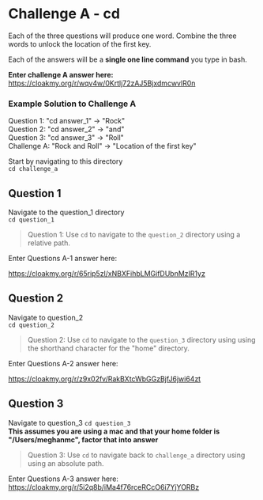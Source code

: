 # Challenge A - cd
Each of the three questions will produce one word. Combine the three words to unlock the location of the first key.   

Each of the answers will be a **single one line command** you type in bash.

**Enter challenge A answer here:**
https://cloakmy.org/r/wqv4w/0Krtlj72zAJ5BjxdmcwvlR0n

### Example Solution to Challenge A
Question 1: "cd answer_1" -> "Rock"  
Question 2: "cd answer_2" -> "and"  
Question 3: "cd answer_3" -> "Roll"  
Challenge A: "Rock and Roll" -> "Location of the first key"

Start by navigating to this directory  
`cd challenge_a`

## Question 1
Navigate to the question_1 directory  
`cd question_1`

> Question 1: Use `cd` to navigate to the `question_2` directory using a relative path.  

Enter Questions A-1 answer here:

https://cloakmy.org/r/65rip5zl/xNBXFihbLMGifDUbnMzIR1yz

## Question 2
Navigate to question_2  
`cd question_2`

> Question 2: Use `cd` to navigate to the `question_3` directory using using the shorthand character for the "home" directory.

Enter Questions A-2 answer here:

https://cloakmy.org/r/z9x02fv/RakBXtcWbGGzBjfJ6jwi64zt

## Question 3
Navigate to question_3
`cd question_3`  
**This assumes you are using a mac and that your home folder is "/Users/meghanmc", factor that into answer**

> Question 3: Use `cd` to navigate back to `challenge_a` directory using using an absolute path.

Enter Questions A-3 answer here:  
https://cloakmy.org/r/5i2q8b/iMa4f76rceRCcO6i7YjYORBz
